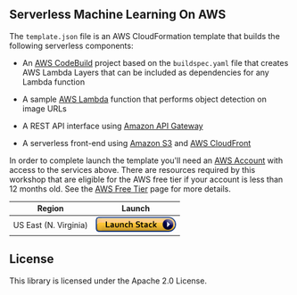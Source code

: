 ## Serverless Machine Learning On AWS

The ```template.json``` file is an AWS CloudFormation template that builds the following serverless components:

* An [AWS CodeBuild](https://aws.amazon.com/codebuild/) project based on the ```buildspec.yaml``` file that creates AWS Lambda Layers that can be included as dependencies for any Lambda function

* A sample [AWS Lambda](https://aws.amazon.com/lambda/) function that performs object detection on image URLs

* A REST API interface using [Amazon API Gateway](https://aws.amazon.com/api-gateway/)

* A serverless front-end using [Amazon S3](https://aws.amazon.com/s3/) and [AWS CloudFront](https://aws.amazon.com/cloudfront/)

In order to complete launch the template you'll need an [AWS Account](https://signin.aws.amazon.com/signin?redirect_uri=https%3A%2F%2Fportal.aws.amazon.com%2Fbilling%2Fsignup%2Fresume&client_id=signup) with access to the services above. There are resources required by this workshop that are eligible for the AWS free tier if your account is less than 12 months old. See the [AWS Free Tier](https://aws.amazon.com/free/) page for more details.

Region| Launch
------|-----
US East (N. Virginia) | [![Launch Serverless ML in us-east-1](imgs/cloudformation-launch-stack.png)](https://console.aws.amazon.com/cloudformation/home?region=us-east-1#/stacks/new?stackName=serverless-ml&templateURL=https://serverless-deep-learning-template.s3.amazonaws.com/template.json)

## License

This library is licensed under the Apache 2.0 License. 
